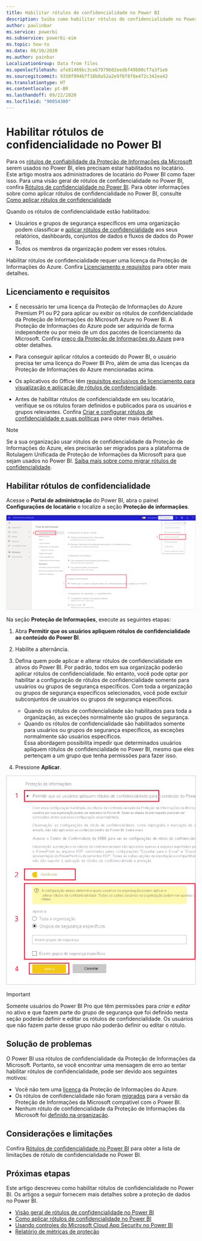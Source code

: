 ```yaml
---
title: Habilitar rótulos de confidencialidade no Power BI
description: Saiba como habilitar rótulos de confidencialidade no Power BI
author: paulinbar
ms.service: powerbi
ms.subservice: powerbi-eim
ms.topic: how-to
ms.date: 08/10/2020
ms.author: painbar
LocalizationGroup: Data from files
ms.openlocfilehash: afe81469bc3ce67979602eedbf49b00cf7a3f1e6
ms.sourcegitcommit: 9350f994b7f18b0a52a2e9f8f8f8e472c342ea42
ms.translationtype: HT
ms.contentlocale: pt-BR
ms.lasthandoff: 09/22/2020
ms.locfileid: "90854300"
---
```

# <a name="enable-sensitivity-labels-in-power-bi"></a>Habilitar rótulos de confidencialidade no Power BI

Para os [rótulos de confiabilidade da Proteção de Informações da Microsoft](/microsoft-365/compliance/sensitivity-labels) serem usados no Power BI, eles precisam estar habilitados no locatário. Este artigo mostra aos administradores de locatário do Power BI como fazer isso. Para uma visão geral de rótulos de confidencialidade no Power BI, confira [Rótulos de confidencialidade no Power BI](service-security-sensitivity-label-overview.md). Para obter informações sobre como aplicar rótulos de confidencialidade no Power BI, consulte [Como aplicar rótulos de confidencialidade](./service-security-apply-data-sensitivity-labels.md) 

Quando os rótulos de confidencialidade estão habilitados:

* Usuários e grupos de segurança específicos em uma organização podem classificar e [aplicar rótulos de confidencialidade](./service-security-apply-data-sensitivity-labels.md) aos seus relatórios, dashboards, conjuntos de dados e fluxos de dados do Power BI.
* Todos os membros da organização podem ver esses rótulos.

Habilitar rótulos de confidencialidade requer uma licença da Proteção de Informações do Azure. Confira [Licenciamento e requisitos](#licensing-and-requirements) para obter mais detalhes.

## <a name="licensing-and-requirements"></a>Licenciamento e requisitos

* É necessário ter uma licença da Proteção de Informações do Azure Premium P1 ou P2 para aplicar ou exibir os rótulos de confidencialidade da Proteção de Informações do Microsoft Azure no Power BI. A Proteção de Informações do Azure pode ser adquirida de forma independente ou por meio de um dos pacotes de licenciamento da Microsoft. Confira [preço da Proteção de Informações do Azure](https://azure.microsoft.com/pricing/details/information-protection/) para obter detalhes.

* Para conseguir aplicar rótulos a conteúdo do Power BI, o usuário precisa ter uma licença do Power BI Pro, além de uma das licenças da Proteção de Informações do Azure mencionadas acima.

* Os aplicativos do Office têm [requisitos exclusivos de licenciamento para visualização e aplicação de rótulos de confidencialidade]( https://docs.microsoft.com/microsoft-365/compliance/get-started-with-sensitivity-labels#subscription-and-licensing-requirements-for-sensitivity-labels ).

* Antes de habilitar rótulos de confidencialidade em seu locatário, verifique se os rótulos foram definidos e publicados para os usuários e grupos relevantes. Confira [Criar e configurar rótulos de confidencialidade e suas políticas](/microsoft-365/compliance/create-sensitivity-labels?view=o365-worldwide) para obter mais detalhes.

>[!NOTE]
> Se a sua organização usar rótulos de confidencialidade da Proteção de Informações do Azure, eles precisarão ser migrados para a plataforma de Rotulagem Unificada de Proteção de Informações da Microsoft para que sejam usados no Power BI. [Saiba mais sobre como migrar rótulos de confidencialidade](/azure/information-protection/configure-policy-migrate-labels).

## <a name="enable-sensitivity-labels"></a>Habilitar rótulos de confidencialidade

Acesse o **Portal de administração** do Power BI, abra o painel **Configurações de locatário** e localize a seção **Proteção de informações**.

![Encontrar a seção Proteção de Informações](media/service-security-enable-data-sensitivity-labels/enable-data-sensitivity-labels-01.png)

Na seção **Proteção de Informações**, execute as seguintes etapas:
1. Abra **Permitir que os usuários apliquem rótulos de confidencialidade ao conteúdo do Power BI**.
1. Habilite a alternância.
1. Defina quem pode aplicar e alterar rótulos de confidencialidade em ativos do Power BI. Por padrão, todos em sua organização poderão aplicar rótulos de confidencialidade. No entanto, você pode optar por habilitar a configuração de rótulos de confidencialidade somente para usuários ou grupos de segurança específicos. Com toda a organização ou grupos de segurança específicos selecionados, você pode excluir subconjuntos de usuários ou grupos de segurança específicos.
   
   * Quando os rótulos de confidencialidade são habilitados para toda a organização, as exceções normalmente são grupos de segurança.
   * Quando os rótulos de confidencialidade são habilitados somente para usuários ou grupos de segurança específicos, as exceções normalmente são usuários específicos.  
    Essa abordagem possibilita impedir que determinados usuários apliquem rótulos de confidencialidade no Power BI, mesmo que eles pertençam a um grupo que tenha permissões para fazer isso.

1. Pressione **Aplicar**.

![Habilitar rótulos de confidencialidade](media/service-security-enable-data-sensitivity-labels/enable-data-sensitivity-labels-02.png)

> [!IMPORTANT]
> Somente usuários do Power BI Pro que têm permissões para *criar* e *editar* no ativo e que fazem parte do grupo de segurança que foi definido nesta seção poderão definir e editar os rótulos de confidencialidade. Os usuários que não fazem parte desse grupo não poderão definir ou editar o rótulo.  

## <a name="troubleshooting"></a>Solução de problemas

O Power BI usa rótulos de confidencialidade da Proteção de Informações da Microsoft. Portanto, se você encontrar uma mensagem de erro ao tentar habilitar rótulos de confidencialidade, pode ser devido aos seguintes motivos:

* Você não tem uma [licença](#licensing-and-requirements) da Proteção de Informações do Azure.
* Os rótulos de confidencialidade não foram [migrados](#enable-sensitivity-labels) para a versão da Proteção de Informações da Microsoft compatível com o Power BI.
* Nenhum rótulo de confidencialidade da Proteção de Informações da Microsoft foi [definido na organização](#enable-sensitivity-labels).

## <a name="considerations-and-limitations"></a>Considerações e limitações

Confira [Rótulos de confidencialidade no Power BI](service-security-sensitivity-label-overview.md#limitations) para obter a lista de limitações de rótulo de confidencialidade no Power BI.

## <a name="next-steps"></a>Próximas etapas

Este artigo descreveu como habilitar rótulos de confidencialidade no Power BI. Os artigos a seguir fornecem mais detalhes sobre a proteção de dados no Power BI. 

* [Visão geral de rótulos de confidencialidade no Power BI](service-security-sensitivity-label-overview.md)
* [Como aplicar rótulos de confidencialidade no Power BI](./service-security-apply-data-sensitivity-labels.md)
* [Usando controles do Microsoft Cloud App Security no Power BI](service-security-using-microsoft-cloud-app-security-controls.md)
* [Relatório de métricas de proteção](service-security-data-protection-metrics-report.md)